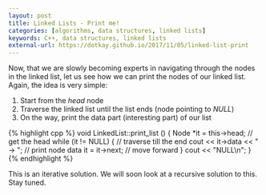 ```yaml
---
layout: post
title: Linked Lists - Print me!
categories: [algorithms, data structures, linked lists]
keywords: C++, data structures, linked lists
external-url: https://dotkay.github.io/2017/11/05/linked-list-print
---
```


Now, that we are slowly becoming experts in navigating through the nodes in the linked list, let us see how we can print the nodes of our linked list. Again, the idea is very simple:
1. Start from the _head_ node
2. Traverse the linked list until the list ends (node pointing to _NULL_)
3. On the way, print the data part (interesting part) of our list

{% highlight cpp %}
void LinkedList::print_list () {
  Node *it = this->head;          // get the head
  while (it != NULL) {            // traverse till the end
    cout << it->data << " -> ";   // print node data
    it = it->next;                // move forward
  }
  cout << "NULL\n";
}
{% endhighlight %}

This is an iterative solution. We will soon look at a recursive solution to this. Stay tuned.